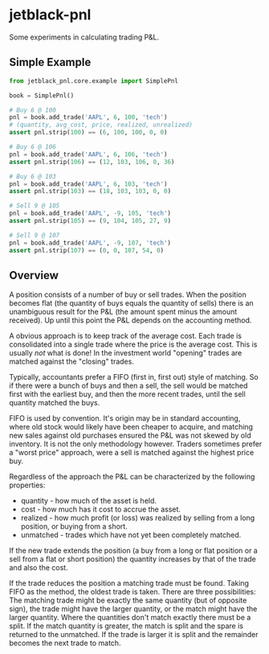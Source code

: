 # jetblack-pnl

Some experiments in calculating trading P&L.

## Simple Example

```python
from jetblack_pnl.core.example import SimplePnl

book = SimplePnl()

# Buy 6 @ 100
pnl = book.add_trade('AAPL', 6, 100, 'tech')
# (quantity, avg_cost, price, realized, unrealized)
assert pnl.strip(100) == (6, 100, 100, 0, 0)

# Buy 6 @ 106
pnl = book.add_trade('AAPL', 6, 106, 'tech')
assert pnl.strip(106) == (12, 103, 106, 0, 36)

# Buy 6 @ 103
pnl = book.add_trade('AAPL', 6, 103, 'tech')
assert pnl.strip(103) == (18, 103, 103, 0, 0)

# Sell 9 @ 105
pnl = book.add_trade('AAPL', -9, 105, 'tech')
assert pnl.strip(105) == (9, 104, 105, 27, 9)

# Sell 9 @ 107
pnl = book.add_trade('AAPL', -9, 107, 'tech')
assert pnl.strip(107) == (0, 0, 107, 54, 0)
```

## Overview

A position consists of a number of buy or sell trades. When the
position becomes flat (the quantity of buys equals the quantity of sells) there is
an unambiguous result for the P&L (the amount spent minus the amount received).
Up until this point the P&L depends on the accounting method.

A obvious approach is to keep track of the average cost. Each trade is consolidated
into a single trade where the price is the average cost. This is usually *not*
what is done! In the investment world "opening" trades are matched against
the "closing" trades.

Typically, accountants prefer a FIFO (first in, first out) style of matching.
So if there were a bunch of buys and then a sell, the sell would be matched first
with the earliest buy, and then the more recent trades, until the sell quantity
matched the buys.

FIFO is used by convention. It's origin may be in standard accounting, where old
stock would likely have been cheaper to acquire, and matching new sales against old
purchases ensured the P&L was not skewed by old inventory. It is not the only
methodology however. Traders sometimes prefer a "worst price" approach, were a
sell is matched against the highest price buy.

Regardless of the approach the P&L can be characterized by the following
properties:

* quantity - how much of the asset is held.
* cost - how much has it cost to accrue the asset.
* realized - how much profit (or loss) was realized by selling from a long
  position, or buying from a short.
* unmatched - trades which have not yet been completely matched.

If the new trade extends the position (a buy from a long or flat position or a
sell from a flat or short position) the quantity increases by that of the trade
and also the cost.

If the trade reduces the position a matching trade must be found. Taking FIFO
as the method, the oldest trade is taken. There are three possibilities: The
matching trade might be exactly the same quantity (but of opposite sign), the
trade might have the larger quantity, or the match might have the larger quantity.
Where the quantities don't match exactly there must be a split. If the match
quantity is greater, the match is split and the spare is returned to the unmatched.
If the trade is larger it is split and the remainder becomes the next trade to
match.
